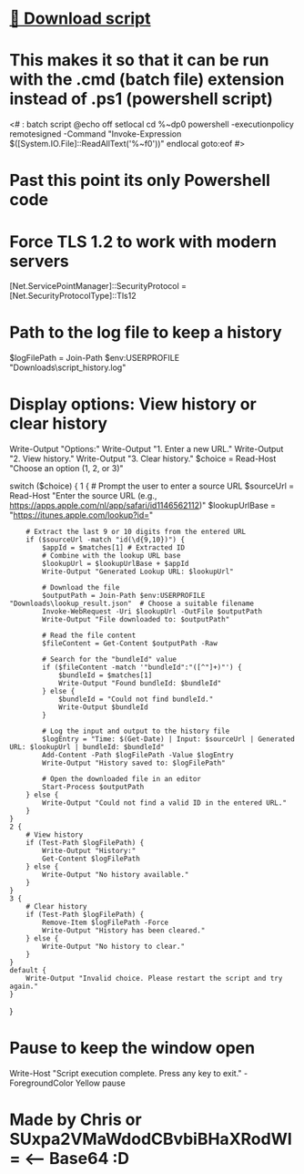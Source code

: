 # [💾 Download script](https://github.com/ILikeLight/Bundle-ID-Finder/archive/refs/heads/main.zip)

# This makes it so that it can be run with the .cmd (batch file) extension instead of .ps1 (powershell script)
<# : batch script
@echo off
setlocal
cd %~dp0
powershell -executionpolicy remotesigned -Command "Invoke-Expression $([System.IO.File]::ReadAllText('%~f0'))"
endlocal
goto:eof
#>

# Past this point its only Powershell code

# Force TLS 1.2 to work with modern servers
[Net.ServicePointManager]::SecurityProtocol = [Net.SecurityProtocolType]::Tls12

# Path to the log file to keep a history
$logFilePath = Join-Path $env:USERPROFILE "Downloads\script_history.log"

# Display options: View history or clear history
Write-Output "Options:"
Write-Output "1. Enter a new URL."
Write-Output "2. View history."
Write-Output "3. Clear history."
$choice = Read-Host "Choose an option (1, 2, or 3)"

switch ($choice) {
    1 {
        # Prompt the user to enter a source URL
        $sourceUrl = Read-Host "Enter the source URL (e.g., https://apps.apple.com/nl/app/safari/id1146562112)"
        $lookupUrlBase = "https://itunes.apple.com/lookup?id="

        # Extract the last 9 or 10 digits from the entered URL
        if ($sourceUrl -match "id(\d{9,10})") {
            $appId = $matches[1] # Extracted ID
            # Combine with the lookup URL base
            $lookupUrl = $lookupUrlBase + $appId
            Write-Output "Generated Lookup URL: $lookupUrl"
            
            # Download the file
            $outputPath = Join-Path $env:USERPROFILE "Downloads\lookup_result.json"  # Choose a suitable filename
            Invoke-WebRequest -Uri $lookupUrl -OutFile $outputPath
            Write-Output "File downloaded to: $outputPath"

            # Read the file content
            $fileContent = Get-Content $outputPath -Raw

            # Search for the "bundleId" value
            if ($fileContent -match '"bundleId":"([^"]+)"') {
                $bundleId = $matches[1]
                Write-Output "Found bundleId: $bundleId"
            } else {
                $bundleId = "Could not find bundleId."
                Write-Output $bundleId
            }

            # Log the input and output to the history file
            $logEntry = "Time: $(Get-Date) | Input: $sourceUrl | Generated URL: $lookupUrl | bundleId: $bundleId"
            Add-Content -Path $logFilePath -Value $logEntry
            Write-Output "History saved to: $logFilePath"

            # Open the downloaded file in an editor
            Start-Process $outputPath
        } else {
            Write-Output "Could not find a valid ID in the entered URL."
        }
    }
    2 {
        # View history
        if (Test-Path $logFilePath) {
            Write-Output "History:"
            Get-Content $logFilePath
        } else {
            Write-Output "No history available."
        }
    }
    3 {
        # Clear history
        if (Test-Path $logFilePath) {
            Remove-Item $logFilePath -Force
            Write-Output "History has been cleared."
        } else {
            Write-Output "No history to clear."
        }
    }
    default {
        Write-Output "Invalid choice. Please restart the script and try again."
    }
}

# Pause to keep the window open
Write-Host "Script execution complete. Press any key to exit." -ForegroundColor Yellow
pause

# Made by Chris or SUxpa2VMaWdodCBvbiBHaXRodWI= <-- Base64 :D
